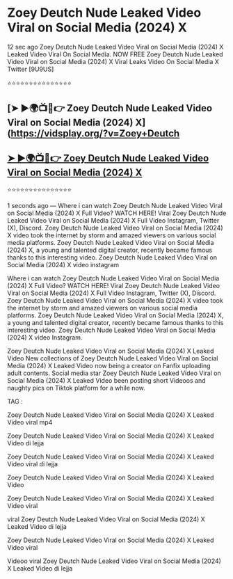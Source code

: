 ﻿# Zoey Deutch Nude Leaked Video Viral on Social Media (2024) X



12 sec ago Zoey Deutch Nude Leaked Video Viral on Social Media (2024) X Leaked Video Viral On Social Media. NOW FREE Zoey Deutch Nude Leaked Video Viral on Social Media (2024) X Viral Leaks Video On Social Media X Twitter [9U9US]

⭐⭐⭐⭐⭐⭐⭐⭐⭐⭐⭐⭐⭐⭐⭐

## [➤ ►🌍📺📱👉 Zoey Deutch Nude Leaked Video Viral on Social Media (2024) X](https://vidsplay.org/?v=Zoey+Deutch

## [➤ ►🌍📺📱👉 Zoey Deutch Nude Leaked Video Viral on Social Media (2024) X](https://vidsplay.org/?v=Zoey+Deutch)


⭐⭐⭐⭐⭐⭐⭐⭐⭐⭐⭐⭐⭐⭐⭐



1 seconds ago — Where i can watch Zoey Deutch Nude Leaked Video Viral on Social Media (2024) X Full Video? WATCH HERE! Viral Zoey Deutch Nude Leaked Video Viral on Social Media (2024) X Full Video Instagram, Twitter (X), Discord. Zoey Deutch Nude Leaked Video Viral on Social Media (2024) X video took the internet by storm and amazed viewers on various social media platforms. Zoey Deutch Nude Leaked Video Viral on Social Media (2024) X, a young and talented digital creator, recently became famous thanks to this interesting video. Zoey Deutch Nude Leaked Video Viral on Social Media (2024) X video instagram

Where i can watch Zoey Deutch Nude Leaked Video Viral on Social Media (2024) X Full Video? WATCH HERE! Viral Zoey Deutch Nude Leaked Video Viral on Social Media (2024) X Full Video Instagram, Twitter (X), Discord. Zoey Deutch Nude Leaked Video Viral on Social Media (2024) X video took the internet by storm and amazed viewers on various social media platforms. Zoey Deutch Nude Leaked Video Viral on Social Media (2024) X, a young and talented digital creator, recently became famous thanks to this interesting video. Zoey Deutch Nude Leaked Video Viral on Social Media (2024) X video Instagram.

Zoey Deutch Nude Leaked Video Viral on Social Media (2024) X Leaked Video New collections of Zoey Deutch Nude Leaked Video Viral on Social Media (2024) X Leaked Video now being a creator on Fanfix uploading adult contents. Social media star Zoey Deutch Nude Leaked Video Viral on Social Media (2024) X Leaked Video been posting short Videoos and naughty pics on Tiktok platform for a while now.

TAG :

 

Zoey Deutch Nude Leaked Video Viral on Social Media (2024) X Leaked Video viral mp4

 

Zoey Deutch Nude Leaked Video Viral on Social Media (2024) X Leaked Video di lejja

 

Zoey Deutch Nude Leaked Video Viral on Social Media (2024) X Leaked Video viral di lejja

 

Zoey Deutch Nude Leaked Video Viral on Social Media (2024) X Leaked Video

 

Zoey Deutch Nude Leaked Video Viral on Social Media (2024) X Leaked Video viral

 

viral Zoey Deutch Nude Leaked Video Viral on Social Media (2024) X Leaked Video di lejja

 

Zoey Deutch Nude Leaked Video Viral on Social Media (2024) X Leaked Video viral

 

Videoo viral Zoey Deutch Nude Leaked Video Viral on Social Media (2024) X Leaked Video di lejja